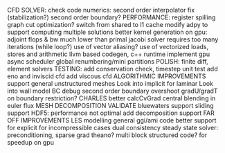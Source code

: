 CFD SOLVER:
    check code numerics: second order interpolator fix (stabilization?)
                         second order boundary?
PERFORMANCE:
    register spilling graph cut optimization? switch from shared to l1 cache
    modify adpy to support computing multiple solutions
    better kernel generation on gpu: adjoint flops & bw much lower than primal
    jacobi solver requires too many iterations (while loop?)
    use of vector aliasing?
    use of vectorized loads, stores and arithmetic
    llvm based codegen, c++ runtime
    implement gpu async scheduler
    global renumbering/mini partitions
POLISH:
    finite diff, element solvers
TESTING:
    add conservation check, timestep unit test
    add eno and inviscid cfd
    add viscous cfd
ALGORITHMIC IMPROVEMENTS
    support general unstructured meshes
    Look into implicit for laminar
    Look into wall model BC
    debug second order boundary overshoot
    gradU/gradT on boundary restriction? 
CHARLES
    better calcCvGrad
    central blending in euler flux
MESH DECOMPOSITION
    VALIDATE
    bluewaters support
    sliding support
HDF5:
    performance not optimal
    add decomposition support
FAR OFF IMPROVEMENTS
    LES modelling
    general ggi/ami code
    better support for explicit for incompressible cases
    dual consistency
    steady state solver: preconditioning, sparse grad theano?
    multi block structured code? for speedup on gpu
